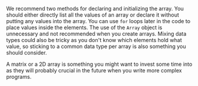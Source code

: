 We recommend two methods for declaring and initializing the array. You should either directly list all the values of an array or declare it without putting any values into the array. You can use `for` loops later in the code to place values inside the elements. The use of the `Array` object is unnecessary and not recommended when you create arrays. Mixing data types could also be tricky as you don't know which elements hold what value, so sticking to a common data type per array is also something you should consider. 

A matrix or a 2D array is something you might want to invest some time into as they will probably crucial in the future when you write more complex programs.